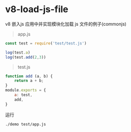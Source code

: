 # v8-load-js-file

v8 嵌入js 应用中并实现模块化加载 js 文件的例子(commonjs)

> app.js

```js
const test = require('test/test.js')

log(test.a)
log(test.add(2,3))
```

> test.js

```js
function add (a, b) {
    return a + b;
}
module.exports = {
    a: test,
    add,
}
```

运行

```bash
./demo test/app.js
```


